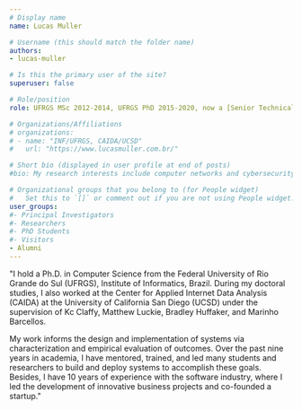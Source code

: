 ```yaml
---
# Display name
name: Lucas Muller

# Username (this should match the folder name)
authors:
- lucas-muller

# Is this the primary user of the site?
superuser: false

# Role/position
role: UFRGS MSc 2012-2014, UFRGS PhD 2015-2020, now a [Senior Technical Lead at Cisco, San Francisco](https://www.lucasmuller.com.br/)

# Organizations/Affiliations
# organizations:
# - name: "INF/UFRGS, CAIDA/UCSD"
#   url: "https://www.lucasmuller.com.br/"

# Short bio (displayed in user profile at end of posts)
#bio: My research interests include computer networks and cybersecurity.

# Organizational groups that you belong to (for People widget)
#   Set this to `[]` or comment out if you are not using People widget.
user_groups:
#- Principal Investigators
#- Researchers
#- PhD Students
#- Visitors
- Alumni
---
```

"I hold a Ph.D. in Computer Science from the Federal University of Rio Grande do Sul (UFRGS), Institute of Informatics, Brazil. During my doctoral studies, I also worked at the Center for Applied Internet Data Analysis (CAIDA) at the University of California San Diego (UCSD) under the supervision of Kc Claffy, Matthew Luckie, Bradley Huffaker, and Marinho Barcellos.

My work informs the design and implementation of systems via characterization and empirical evaluation of outcomes. Over the past nine years in academia, I have mentored, trained, and led many students and researchers to build and deploy systems to accomplish these goals. Besides, I have 10 years of experience with the software industry, where I led the development of innovative business projects and co-founded a startup."